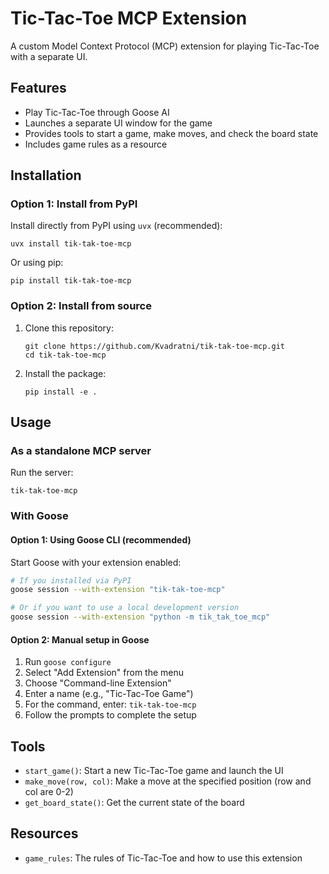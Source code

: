 # Tic-Tac-Toe MCP Extension

A custom Model Context Protocol (MCP) extension for playing Tic-Tac-Toe with a separate UI.

## Features

- Play Tic-Tac-Toe through Goose AI
- Launches a separate UI window for the game
- Provides tools to start a game, make moves, and check the board state
- Includes game rules as a resource

## Installation

### Option 1: Install from PyPI

Install directly from PyPI using `uvx` (recommended):
```
uvx install tik-tak-toe-mcp
```

Or using pip:
```
pip install tik-tak-toe-mcp
```

### Option 2: Install from source

1. Clone this repository:
   ```
   git clone https://github.com/Kvadratni/tik-tak-toe-mcp.git
   cd tik-tak-toe-mcp
   ```

2. Install the package:
   ```
   pip install -e .
   ```

## Usage

### As a standalone MCP server

Run the server:

```
tik-tak-toe-mcp
```

### With Goose

#### Option 1: Using Goose CLI (recommended)

Start Goose with your extension enabled:

```bash
# If you installed via PyPI
goose session --with-extension "tik-tak-toe-mcp"

# Or if you want to use a local development version
goose session --with-extension "python -m tik_tak_toe_mcp"
```

#### Option 2: Manual setup in Goose

1. Run `goose configure`
2. Select "Add Extension" from the menu
3. Choose "Command-line Extension"
4. Enter a name (e.g., "Tic-Tac-Toe Game")
5. For the command, enter: `tik-tak-toe-mcp`
6. Follow the prompts to complete the setup

## Tools

- `start_game()`: Start a new Tic-Tac-Toe game and launch the UI
- `make_move(row, col)`: Make a move at the specified position (row and col are 0-2)
- `get_board_state()`: Get the current state of the board

## Resources

- `game_rules`: The rules of Tic-Tac-Toe and how to use this extension